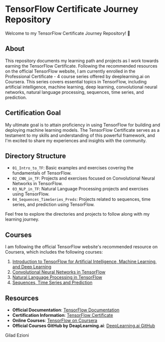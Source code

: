 # TensorFlow Certificate Journey Repository

Welcome to my TensorFlow Certificate Journey Repository! 🚀

## About

This repository documents my learning path and projects as I work towards earning the TensorFlow Certificate. Following the recommended resources on the official TensorFlow website, I am currently enrolled in the Professional Certificate - 4 course series offered by deeplearning.ai on Coursera. This series covers essential topics in TensorFlow, including artificial intelligence, machine learning, deep learning, convolutional neural networks, natural language processing, sequences, time series, and prediction.

## Certification Goal

My ultimate goal is to attain proficiency in using TensorFlow for building and deploying machine learning models. The TensorFlow Certificate serves as a testament to my skills and understanding of this powerful framework, and I'm excited to share my experiences and insights with the community.

## Directory Structure

- `01_Intro_to_TF`: Basic examples and exercises covering the fundamentals of TensorFlow.
- `02_CNN_in_TF`: Projects and exercises focused on Convolutional Neural Networks in TensorFlow.
- `03_NLP_in_TF`: Natural Language Processing projects and exercises using TensorFlow.
- `04_Sequences_TimeSeries_Preds`: Projects related to sequences, time series, and prediction using TensorFlow.

Feel free to explore the directories and projects to follow along with my learning journey.

## Courses

I am following the official TensorFlow website's recommended resource on Coursera, which includes the following courses:

1. [Introduction to TensorFlow for Artificial Intelligence, Machine Learning, and Deep Learning](https://www.coursera.org/learn/introduction-tensorflow)
2. [Convolutional Neural Networks in TensorFlow](https://www.coursera.org/learn/convolutional-neural-networks-tensorflow)
3. [Natural Language Processing in TensorFlow](https://www.coursera.org/learn/natural-language-processing-tensorflow)
4. [Sequences, Time Series and Prediction](https://www.coursera.org/learn/tensorflow-sequences-time-series-and-prediction)

## Resources

- **Official Documentation**: [TensorFlow Documentation](https://www.tensorflow.org/)
- **Certification Information**: [TensorFlow Certificate](https://www.tensorflow.org/certificate)
- **Online Courses**: [TensorFlow on Coursera](https://www.coursera.org/specializations/tensorflow-in-practice)
- **Official Courses GitHub by DeapLearning.ai**: [DeepLearning.ai GitHub](https://github.com/https-deeplearning-ai/tensorflow-1-public)



Gilad Ezioni


